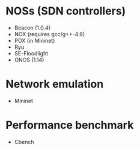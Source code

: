# NOSs (SDN controllers)
- Beacon (1.0.4)  
- NOX (requires gcc/g++-4.6)
- POX (in Mininet)  
- Ryu  
- SE-Floodlight  
- ONOS (1.14)  

# Network emulation
- Mininet

# Performance benchmark
- Cbench
